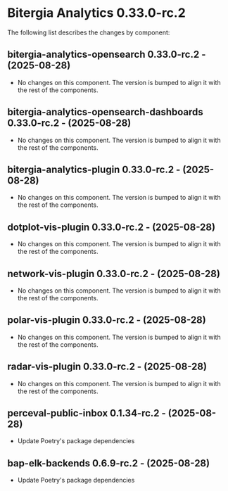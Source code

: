 # Bitergia Analytics 0.33.0-rc.2
The following list describes the changes by component:

  ## bitergia-analytics-opensearch 0.33.0-rc.2 - (2025-08-28)
  
  * No changes on this component. The version is bumped to align it
    with the rest of the components.
  ## bitergia-analytics-opensearch-dashboards 0.33.0-rc.2 - (2025-08-28)
  
  * No changes on this component. The version is bumped to align it
    with the rest of the components.
  ## bitergia-analytics-plugin 0.33.0-rc.2 - (2025-08-28)
  
  * No changes on this component. The version is bumped to align it
    with the rest of the components.
  ## dotplot-vis-plugin 0.33.0-rc.2 - (2025-08-28)
  
  * No changes on this component. The version is bumped to align it
    with the rest of the components.
  ## network-vis-plugin 0.33.0-rc.2 - (2025-08-28)
  
  * No changes on this component. The version is bumped to align it
    with the rest of the components.
  ## polar-vis-plugin 0.33.0-rc.2 - (2025-08-28)
  
  * No changes on this component. The version is bumped to align it
    with the rest of the components.
  ## radar-vis-plugin 0.33.0-rc.2 - (2025-08-28)
  
  * No changes on this component. The version is bumped to align it
    with the rest of the components.
  ## perceval-public-inbox 0.1.34-rc.2 - (2025-08-28)
  
  * Update Poetry's package dependencies


  ## bap-elk-backends 0.6.9-rc.2 - (2025-08-28)
  
  * Update Poetry's package dependencies


